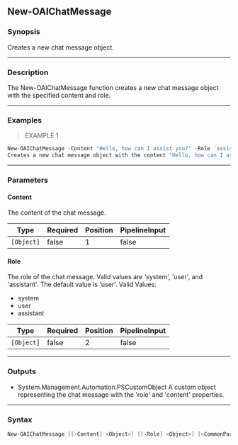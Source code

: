New-OAIChatMessage
------------------

### Synopsis
Creates a new chat message object.

---

### Description

The New-OAIChatMessage function creates a new chat message object with the specified content and role.

---

### Examples
> EXAMPLE 1

```PowerShell
New-OAIChatMessage -Content "Hello, how can I assist you?" -Role 'assistant'
Creates a new chat message object with the content "Hello, how can I assist you?" and the role 'assistant'.
```

---

### Parameters
#### **Content**
The content of the chat message.

|Type      |Required|Position|PipelineInput|
|----------|--------|--------|-------------|
|`[Object]`|false   |1       |false        |

#### **Role**
The role of the chat message. Valid values are 'system', 'user', and 'assistant'. The default value is 'user'.
Valid Values:

* system
* user
* assistant

|Type      |Required|Position|PipelineInput|
|----------|--------|--------|-------------|
|`[Object]`|false   |2       |false        |

---

### Outputs
* System.Management.Automation.PSCustomObject
A custom object representing the chat message with the 'role' and 'content' properties.

---

### Syntax
```PowerShell
New-OAIChatMessage [[-Content] <Object>] [[-Role] <Object>] [<CommonParameters>]
```
